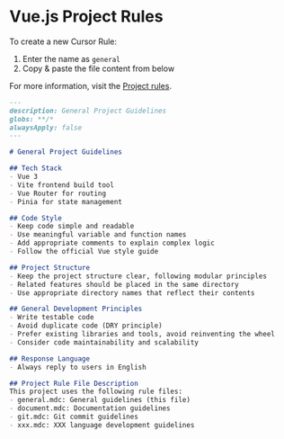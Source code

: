# Vue.js Project Rules

To create a new Cursor Rule:

1. Enter the name as `general`
2. Copy & paste the file content from below

For more information, visit the [Project rules](https://docs.cursor.com/context/rules#project-rules).


```markdown
---
description: General Project Guidelines
globs: **/*
alwaysApply: false
---

# General Project Guidelines

## Tech Stack
- Vue 3
- Vite frontend build tool
- Vue Router for routing
- Pinia for state management

## Code Style
- Keep code simple and readable
- Use meaningful variable and function names
- Add appropriate comments to explain complex logic
- Follow the official Vue style guide

## Project Structure
- Keep the project structure clear, following modular principles
- Related features should be placed in the same directory
- Use appropriate directory names that reflect their contents

## General Development Principles
- Write testable code
- Avoid duplicate code (DRY principle)
- Prefer existing libraries and tools, avoid reinventing the wheel
- Consider code maintainability and scalability

## Response Language
- Always reply to users in English

## Project Rule File Description
This project uses the following rule files:
- general.mdc: General guidelines (this file)
- document.mdc: Documentation guidelines
- git.mdc: Git commit guidelines
- xxx.mdc: XXX language development guidelines
```